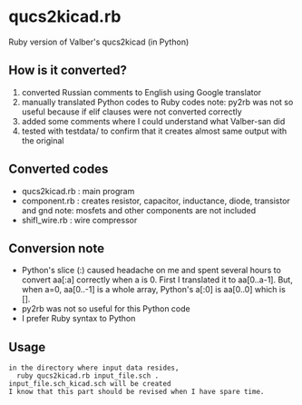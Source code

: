 # qucs2kicad.rb
Ruby version of Valber's qucs2kicad (in Python)

## How is it converted?

1. converted Russian comments to English using Google translator
2. manually translated Python codes to Ruby codes
   note: py2rb was not so useful because if elif clauses were not converted correctly
3. added some comments where I could understand what Valber-san did
4. tested with testdata/ to confirm that it creates almost same output with the original

## Converted codes
  - qucs2kicad.rb : main program
  - component.rb : creates resistor, capacitor, inductance, diode, transistor and gnd
    note: mosfets and other components are not included
  - shifl_wire.rb : wire compressor

## Conversion note
  - Python's slice (:) caused headache on me and spent several hours to
    convert aa[:a] correctly when a is 0. First I translated it to aa[0..a-1].
    But, when a=0, aa[0..-1] is a whole array, Python's a[:0] is aa[0..0] which is [].  
  - py2rb was not so useful for this Python code
  - I prefer Ruby syntax to Python

## Usage
    in the directory where input data resides,
      ruby qucs2kicad.rb input_file.sch .
    input_file.sch_kicad.sch will be created
    I know that this part should be revised when I have spare time. 
